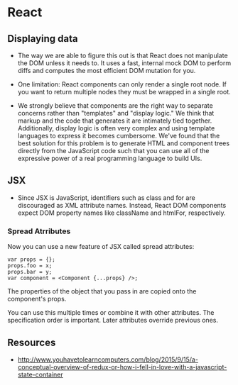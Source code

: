 React
=====


## Displaying data

* The way we are able to figure this out is that React does not manipulate the DOM unless it needs to. It uses a fast, internal mock DOM to perform diffs and computes the most efficient DOM mutation for you.

* One limitation: React components can only render a single root node. If you want to return multiple nodes they must be wrapped in a single root.

* We strongly believe that components are the right way to separate concerns rather than "templates" and "display logic." We think that markup and the code that generates it are intimately tied together. Additionally, display logic is often very complex and using template languages to express it becomes cumbersome. We've found that the best solution for this problem is to generate HTML and component trees directly from the JavaScript code such that you can use all of the expressive power of a real programming language to build UIs.

## JSX

* Since JSX is JavaScript, identifiers such as class and for are discouraged as XML attribute names. Instead, React DOM components expect DOM property names like className and htmlFor, respectively.

### Spread Atrributes

Now you can use a new feature of JSX called spread attributes:

    var props = {};
    props.foo = x;
    props.bar = y;
    var component = <Component {...props} />;
The properties of the object that you pass in are copied onto the component's props.

You can use this multiple times or combine it with other attributes. The specification order is important. Later attributes override previous ones.

## Resources

* http://www.youhavetolearncomputers.com/blog/2015/9/15/a-conceptual-overview-of-redux-or-how-i-fell-in-love-with-a-javascript-state-container
